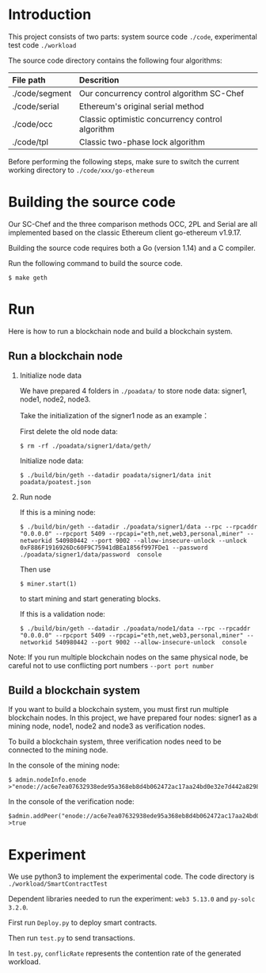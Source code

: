 # Introduction

This project consists of two parts: system source code `./code`, experimental test code `./workload`

The source code directory contains the following four algorithms:

| File path      | Descrition                                       |
| :------------- | :----------------------------------------------- |
| ./code/segment | Our concurrency control algorithm SC-Chef        |
| ./code/serial  | Ethereum's original serial method                |
| ./code/occ     | Classic optimistic concurrency control algorithm |
| ./code/tpl     | Classic two-phase lock algorithm                 |

Before performing the following steps, make sure to switch the current working directory to `./code/xxx/go-ethereum`

# Building the source code

Our SC-Chef and the three comparison methods OCC, 2PL and Serial are all implemented based on the classic Ethereum client go-ethereum v1.9.17.

Building the source code requires both a Go (version 1.14) and a C compiler.

Run the following command to build the source code.

```
$ make geth
```

# Run

Here is how to run a blockchain node and build a blockchain system.

## Run a blockchain node

1. Initialize node data

   We have prepared 4 folders in `./poadata/` to store node data: signer1, node1, node2, node3.

   Take the initialization of the signer1 node as an example：

   First delete the old node data:

   ```
   $ rm -rf ./poadata/signer1/data/geth/
   ```

   Initialize node data:

   ```
   $ ./build/bin/geth --datadir poadata/signer1/data init poadata/poatest.json
   ```

2. Run node

   If this is a mining node:

   ```
   $ ./build/bin/geth --datadir ./poadata/signer1/data --rpc --rpcaddr "0.0.0.0" --rpcport 5409 --rpcapi="eth,net,web3,personal,miner" --networkid 540980442 --port 9002 --allow-insecure-unlock --unlock 0xF886F1916926Dc60F9C75941dBEa1856f997FDe1 --password ./poadata/signer1/data/password  console
   ```

   Then use

   ```
   $ miner.start(1)
   ```

   to start mining and start generating blocks.

   

   If this is a validation node:

   ```
   $ ./build/bin/geth --datadir ./poadata/node1/data --rpc --rpcaddr "0.0.0.0" --rpcport 5409 --rpcapi="eth,net,web3,personal,miner" --networkid 540980442 --port 9002 --allow-insecure-unlock  console
   ```

Note: If you run multiple blockchain nodes on the same physical node, be careful not to use conflicting port numbers `--port port number`

## Build a blockchain system

If you want to build a blockchain system, you must first run multiple blockchain nodes. In this project, we have prepared four nodes: signer1 as a mining node, node1, node2 and node3 as verification nodes.

To build a blockchain system, three verification nodes need to be connected to the mining node.

In the console of the mining node:

```
$ admin.nodeInfo.enode
>"enode://ac6e7ea07632938ede95a368eb8d4b062472ac17aa24bd0e32e7d442a829847dc64bd6b4a337b973d1c52d0e44c0b64c5735ade383526923907d34b0e4979fa6@127.0.0.1:9002"
```

In the console of the verification node:

```
$admin.addPeer("enode://ac6e7ea07632938ede95a368eb8d4b062472ac17aa24bd0e32e7d442a829847dc64bd6b4a337b973d1c52d0e44c0b64c5735ade383526923907d34b0e4979fa6@127.0.0.1:9002")
>true
```



# Experiment 

We use python3 to implement the experimental code. The code directory is `./workload/SmartContractTest`

Dependent libraries needed to run the experiment: `web3 5.13.0` and `py-solc 3.2.0`.



First run `Deploy.py` to deploy smart contracts.

Then run `test.py` to send transactions.

In `test.py`,  `conflicRate` represents the contention rate of the generated workload.

